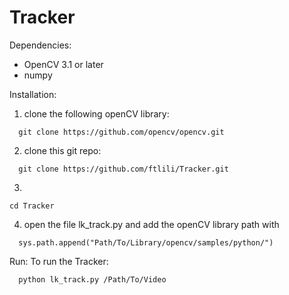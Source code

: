 # Tracker

Dependencies:
- OpenCV 3.1 or later
- numpy
 

Installation:

1. clone the following openCV library:
```
  git clone https://github.com/opencv/opencv.git
```
2. clone this git repo:
```
  git clone https://github.com/ftlili/Tracker.git
```
3. 
```
cd Tracker
```
4. open the file lk_track.py and add the openCV library path with 
```
  sys.path.append("Path/To/Library/opencv/samples/python/")
```

Run:
To run the Tracker:
```
  python lk_track.py /Path/To/Video
```
